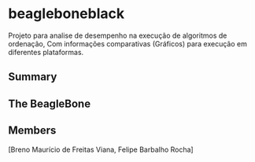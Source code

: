 # beagleboneblack

Projeto para analise de desempenho na execução de algoritmos de ordenação, Com informações comparativas (Gráficos) para execução em diferentes plataformas.

## Summary

## The BeagleBone

## 

## 

## 

## Members
[Breno Maurício de Freitas Viana, Felipe Barbalho Rocha]
